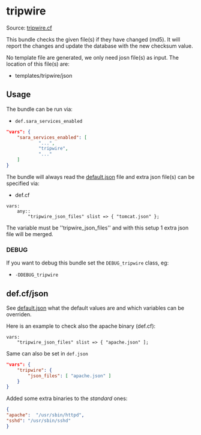 # tripwire

Source: [tripwire.cf](/services/tripwire.cf)

This bundle checks the given file(s) if they have changed (md5). It will report the changes
and update the database with the new checksum value.

No template file are generated, we only need josn file(s) as input. The location of this
file(s) are:
 * templates/tripwire/json

## Usage

The bundle can be run via:
 * `def.sara_services_enabled`
```json
"vars": {
    "sara_services_enabled": [
            "...",
            "tripwire",
            "..."
    ]
}
```

The bundle will always read the [default.json](/templates/tripwire/json/default.json) file
and extra json file(s) can be specified via:
 * def.cf
```
vars:
    any::
        "tripwire_json_files" slist => { "tomcat.json" };
```

The variable must be ''tripwire_json_files'' and with this setup 1 extra json file will be  merged.

### DEBUG

If you want to debug this bundle set the `DEBUG_tripwire` class, eg:
 * `-DDEBUG_tripwire`

## def.cf/json

See [default.json](/templates/tripwire/json/default.json) what the default values are and
which variables can be overriden.

Here is an example to check also the apache binary (def.cf):
```
vars:
    "tripwire_json_files" slist => { "apache.json" ];
```

Same can also be set in `def.json`
```json
"vars": {
    "tripwire": {
        "json_files": [ "apache.json" ]
    }
}
```

Added some extra binaries to the *standard* ones:
```json
{
"apache":  "/usr/sbin/httpd",
"sshd": "/usr/sbin/sshd"
}
```
